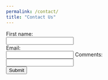 ```yaml
---
permalink: /contact/
title: "Contact Us"
---
```

<form name="gform" id="gform" enctype="text/plain" action="https://docs.google.com/forms/d/e/1FAIpQLSeVfhAKWSZ12j7pDg9sLRwjq5Zrq1s88mR8alNr6Tg4Y_o_gg/formResponse?" target="hidden_iframe" onsubmit="submitted=true;">
  First name:<br>
  <input type="text" name="entry.2005620554" id="entry.2005620554"><br>
  Email:<br>
  <input type="text" name="entry.1045781291" id="entry.1045781291">
  Comments:<br>
   <input type="text" name="entry.839337160" id="entry.839337160"><br>
   <input type="submit" value="Submit">
</form>

<iframe name="hidden_iframe" id="hidden_iframe" style="display:none;" onload="if(submitted) {}"></iframe>

<script src="assets/js/jquery.min.js"></script>
<script type="text/javascript">var submitted=false;</script>
<script type="text/javascript">
$('#gform').on('submit', function(e) {
  $('#gform *').fadeOut(2000);
  $('#gform').prepend('Your submission has been processed...');
  });
</script>   
